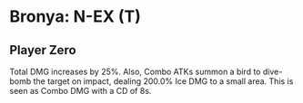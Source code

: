 # Bronya: N-EX (T)

## Player Zero

Total DMG increases by 25%. Also, Combo ATKs summon a bird to dive-bomb the target on impact, dealing 200.0% Ice DMG to a small area. This is seen as Combo DMG with a CD of 8s.